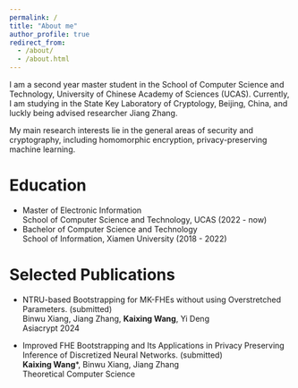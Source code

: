 ```yaml
---
permalink: /
title: "About me"
author_profile: true
redirect_from: 
  - /about/
  - /about.html
---
```


I am a second year master student in the School of Computer Science and Technology, University of Chinese Academy of Sciences (UCAS). Currently, I am studying in the State Key Laboratory of Cryptology, Beijing, China, and luckly being advised researcher Jiang Zhang.

My main research interests lie in the general areas of security and cryptography, including homomorphic encryption, privacy-preserving machine learning.

Education
======
- Master of Electronic Information<br />
  School of Computer Science and Technology, UCAS (2022 - now)
- Bachelor of Computer Science and Technology<br />
  School of Information, Xiamen University (2018 - 2022)

Selected Publications
======
- NTRU-based Bootstrapping for MK-FHEs without using Overstretched Parameters. (submitted)<br />
  Binwu Xiang, Jiang Zhang, **Kaixing Wang**, Yi Deng <br />
  Asiacrypt 2024

- Improved FHE Bootstrapping and Its Applications in Privacy Preserving Inference of Discretized Neural Networks. (submitted)<br />
  **Kaixing Wang***, Binwu Xiang, Jiang Zhang<br />
  Theoretical Computer Science